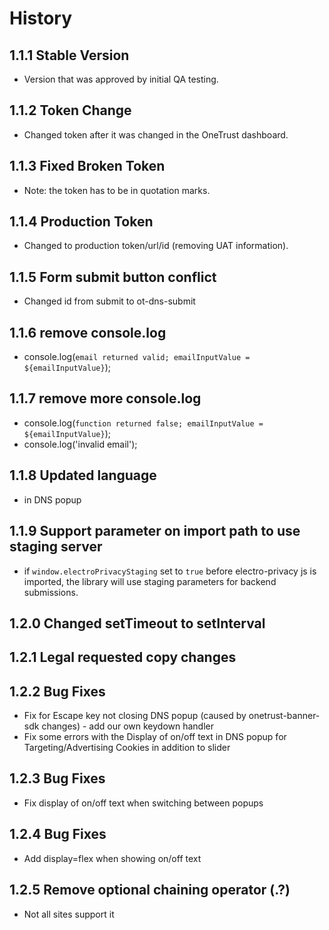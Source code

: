 # History

## 1.1.1 Stable Version

-   Version that was approved by initial QA testing.

## 1.1.2 Token Change

-   Changed token after it was changed in the OneTrust dashboard.

## 1.1.3 Fixed Broken Token

-   Note: the token has to be in quotation marks.

## 1.1.4 Production Token

-   Changed to production token/url/id (removing UAT information).

## 1.1.5 Form submit button conflict

-   Changed id from submit to ot-dns-submit

## 1.1.6 remove console.log

-   console.log(`email returned valid; emailInputValue = ${emailInputValue}`);

## 1.1.7 remove more console.log

-   console.log(`function returned false; emailInputValue = ${emailInputValue}`);
-   console.log('invalid email');

## 1.1.8 Updated language

-   in DNS popup

## 1.1.9 Support parameter on import path to use staging server

-   if `window.electroPrivacyStaging` set to `true` before electro-privacy js is imported, the library will use staging parameters for backend submissions.

## 1.2.0 Changed setTimeout to setInterval

## 1.2.1 Legal requested copy changes

## 1.2.2 Bug Fixes
 - Fix for Escape key not closing DNS popup (caused by onetrust-banner-sdk changes) - add our own keydown handler
 - Fix some errors with the Display of on/off text in DNS popup for Targeting/Advertising Cookies in addition to slider

## 1.2.3 Bug Fixes
  - Fix display of on/off text when switching between popups

## 1.2.4 Bug Fixes
- Add display=flex when showing on/off text

## 1.2.5 Remove optional chaining operator (.?)
- Not all sites support it
